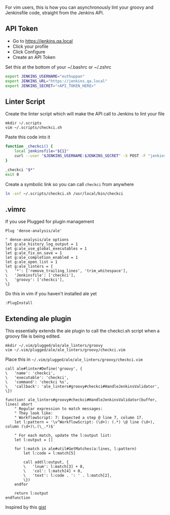 
For vim users, this is how you can asynchronously lint your groovy and Jenkinsfile code, straight from the Jenkins API.
## API Token

- Go to https://jenkins.qa.local 
- Click your profile
- Click Configure
- Create an API Token

Set this at the bottom of your ~/.bashrc or ~/.zshrc
```bash
export JENKINS_USERNAME="euthuppan"
export JENKINS_URL="https://jenkins.qa.local"
export JENKINS_SECRET="<API_TOKEN_HERE>"
```
## Linter Script

Create the linter script which will make the API call to Jenkins to lint your file

```
mkdir ~/.scripts
vim ~/.scripts/checkci.sh
```

Paste this code into it
```bash
function _checkci() {
	local jenkinsfile="${1}"
	curl --user "$JENKINS_USERNAME:$JENKINS_SECRET" -X POST -F "jenkinsfile=<$jenkinsfile" "$JENKINS_URL/pipeline-model-converter/validate"
}

_checkci "$*"
exit 0
```

Create a symbolic link so you can call `checkci` from anywhere

```bash
ln -snf ~/.scripts/checkci.sh /usr/local/bin/checkci
```

## .vimrc 

If you use Plugged for plugin management

```
Plug 'dense-analysis/ale'

" dense-analysis/ale options
let g:ale_history_log_output = 1
let g:ale_use_global_executables = 1
let g:ale_fix_on_save = 1
let g:ale_completion_enabled = 1
let g:ale_open_list = 1
let g:ale_linters = {
\   '*': ['remove_trailing_lines', 'trim_whitespace'],
\   'Jenkinsfile': ['checkci'],
\   'groovy': ['checkci'],
\}
```

Do this in vim if you haven't installed ale yet

```
:PlugInstall
```

## Extending ale plugin

This essentially extends the ale plugin to call the checkci.sh script when a groovy file is being edited.

```
mkdir ~/.vim/plugged/ale/ale_linters/groovy
vim ~/.vim/plugged/ale/ale_linters/groovy/checkci.vim
```

Place this in `~/.vim/plugged/ale/ale_linters/groovy/checkci.vim`

```
call ale#linter#Define('groovy', {
\   'name': 'checkci',
\   'executable': 'checkci',
\   'command': 'checkci %s',
\   'callback': 'ale_linters#groovy#checkci#HandleJenkinsValidator',
\})

function! ale_linters#groovy#checkci#HandleJenkinsValidator(buffer, lines) abort
    " Regular expression to match messages:
    " They look like:
    " WorkflowScript: 7: Expected a step @ line 7, column 17.
    let l:pattern = '\v^WorkflowScript: (\d+): (.*) \@ line (\d+), column (\d+)\.(\_.*)$'

    " For each match, update the l:output list:
    let l:output = []

    for l:match in ale#util#GetMatches(a:lines, l:pattern)
        let l:code = l:match[5]

        call add(l:output, {
        \   'lnum': l:match[3] + 0,
        \   'col': l:match[4] + 0,
        \   'text': l:code . ': ' . l:match[2],
        \})
    endfor

    return l:output
endfunction
```

Inspired by this [gist](https://gist.github.com/MorganGeek/2958ba47630a176733e0136b42557284)

